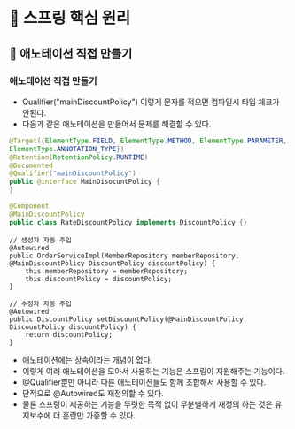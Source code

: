 # :book: 스프링 핵심 원리

## :pushpin: 애노테이션 직접 만들기

### 애노테이션 직접 만들기

- Qualifier("mainDiscountPolicy") 이렇게 문자를 적으면 컴파일시 타입 체크가 안된다. 
- 다음과 같은 애노테이션을 만들어서 문제를 해결할 수 있다.

```java
@Target({ElementType.FIELD, ElementType.METHOD, ElementType.PARAMETER, ElementType.TYPE,
ElementType.ANNOTATION_TYPE})
@Retention(RetentionPolicy.RUNTIME)
@Documented
@Qualifier("mainDiscountPolicy")
public @interface MainDisocuntPolicy {
}
```

```java
@Component
@MainDiscountPolicy
public class RateDiscountPolicy implements DiscountPolicy {}
```

````
// 생성자 자동 주입
@Autowired
public OrderServiceImpl(MemberRepository memberRepository, @MainDiscountPolicy DiscountPolicy discountPolicy) {
    this.memberRepository = memberRepository;
    this.discountPolicy = discountPolicy;
}

// 수정자 자동 주입
@Autowired
public DiscountPolicy setDiscountPolicy(@MainDiscountPolicy DiscountPolicy discountPolicy) {
    return discountPolicy;
}
````

- 애노테이션에는 상속이라는 개념이 없다. 
- 이렇게 여러 애노테이션을 모아서 사용하는 기능은 스프링이 지원해주는 기능이다.
- @Qualifier뿐만 아니라 다른 애노테이션들도 함께 조합해서 사용할 수 있다.
- 단적으로 @Autowired도 재정의할 수 있다.
- 물론 스프링이 제공하는 기능을 뚜렷한 목적 없이 무분별하게 재정의 하는 것은 유지보수에 더 혼란만 가중할 수 있다.